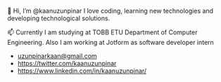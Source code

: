 

 👋 Hi, I’m @kaanuzunpinar I love coding, learning new technologies and developing technological solutions.

 📫 Currently I am studying at TOBB ETU Department of Computer Engineering. Also I am working at Jotform as software developer intern

- uzunpinarkaan@gmail.com
- https://twitter.com/kaanuzunpinar
- https://www.linkedin.com/in/kaanuzunpinar/

